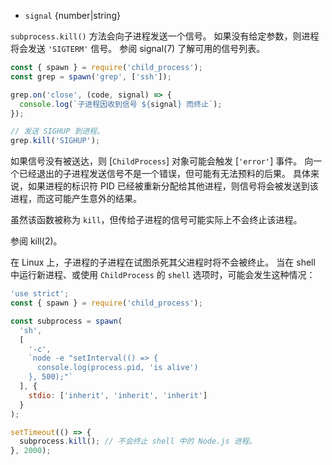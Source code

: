 <!-- YAML
added: v0.1.90
-->

* `signal` {number|string}

`subprocess.kill()` 方法会向子进程发送一个信号。
如果没有给定参数，则进程将会发送 `'SIGTERM'` 信号。
参阅 signal(7) 了解可用的信号列表。

```js
const { spawn } = require('child_process');
const grep = spawn('grep', ['ssh']);

grep.on('close', (code, signal) => {
  console.log(`子进程因收到信号 ${signal} 而终止`);
});

// 发送 SIGHUP 到进程。
grep.kill('SIGHUP');
```

如果信号没有被送达，则 [`ChildProcess`] 对象可能会触发 [`'error'`] 事件。
向一个已经退出的子进程发送信号不是一个错误，但可能有无法预料的后果。
具体来说，如果进程的标识符 PID 已经被重新分配给其他进程，则信号将会被发送到该进程，而这可能产生意外的结果。

虽然该函数被称为 `kill`，但传给子进程的信号可能实际上不会终止该进程。

参阅 kill(2)。

在 Linux 上，子进程的子进程在试图杀死其父进程时将不会被终止。
当在 shell 中运行新进程、或使用 `ChildProcess` 的 `shell` 选项时，可能会发生这种情况：

```js
'use strict';
const { spawn } = require('child_process');

const subprocess = spawn(
  'sh',
  [
    '-c',
    `node -e "setInterval(() => {
      console.log(process.pid, 'is alive')
    }, 500);"`
  ], {
    stdio: ['inherit', 'inherit', 'inherit']
  }
);

setTimeout(() => {
  subprocess.kill(); // 不会终止 shell 中的 Node.js 进程。
}, 2000);
```

